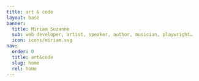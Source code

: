 ```yaml
---
title: art & code
layout: base
banner:
  title: Miriam Suzanne
  sub: web developer, artist, speaker, author, musician, playwright…
  icon: icons/miriam.svg
nav:
  order: 0
  title: art&code
  slug: home
  rel: home
---
```


